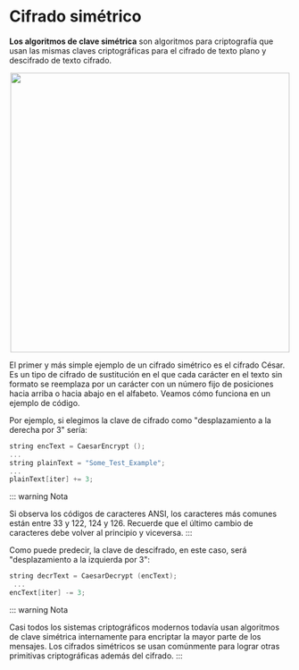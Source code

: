# Cifrado simétrico

**Los algoritmos de clave simétrica** son algoritmos para criptografía que usan las mismas claves criptográficas para el cifrado de texto plano y descifrado de texto cifrado.

<center>
    <img src = "https://blog.emsisoft.com/wp-content/uploads/2017/06/symmetric_encryption_graphic_en-730x409.png" width="500">
</center>

El primer y más simple ejemplo de un cifrado simétrico es el cifrado César. Es un tipo de cifrado de sustitución en el que cada carácter en el texto sin formato se reemplaza por un carácter con un número fijo de posiciones hacia arriba o hacia abajo en el alfabeto. Veamos cómo funciona en un ejemplo de código.

Por ejemplo, si elegimos la clave de cifrado como "desplazamiento a la derecha por 3" sería:

```cpp
string encText = CaesarEncrypt ();
...
string plainText = "Some_Test_Example";
...
plainText[iter] += 3;
```

::: warning Nota

Si observa los códigos de caracteres ANSI, los caracteres más comunes están entre 33 y 122, 124 y 126. Recuerde que el último cambio de caracteres debe volver al principio y viceversa.
:::

Como puede predecir, la clave de descifrado, en este caso, será "desplazamiento a la izquierda por 3":
```cpp
string decrText = CaesarDecrypt (encText);
 ...
encText[iter] -= 3;
```

::: warning Nota

Casi todos los sistemas criptográficos modernos todavía usan algoritmos de clave simétrica internamente para encriptar la mayor parte de los mensajes. Los cifrados simétricos se usan comúnmente para lograr otras primitivas criptográficas además del cifrado.
:::